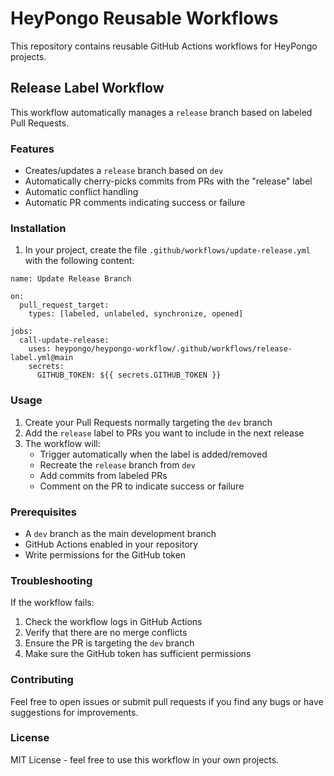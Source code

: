 # HeyPongo Reusable Workflows

This repository contains reusable GitHub Actions workflows for HeyPongo projects.

## Release Label Workflow

This workflow automatically manages a `release` branch based on labeled Pull Requests.

### Features

- Creates/updates a `release` branch based on `dev`
- Automatically cherry-picks commits from PRs with the "release" label
- Automatic conflict handling
- Automatic PR comments indicating success or failure

### Installation

1. In your project, create the file `.github/workflows/update-release.yml` with the following content:

```
name: Update Release Branch

on:
  pull_request_target:
    types: [labeled, unlabeled, synchronize, opened]

jobs:
  call-update-release:
    uses: heypongo/heypongo-workflow/.github/workflows/release-label.yml@main
    secrets:
      GITHUB_TOKEN: ${{ secrets.GITHUB_TOKEN }}
```

### Usage

1. Create your Pull Requests normally targeting the `dev` branch
2. Add the `release` label to PRs you want to include in the next release
3. The workflow will:
   - Trigger automatically when the label is added/removed
   - Recreate the `release` branch from `dev`
   - Add commits from labeled PRs
   - Comment on the PR to indicate success or failure

### Prerequisites

- A `dev` branch as the main development branch
- GitHub Actions enabled in your repository
- Write permissions for the GitHub token

### Troubleshooting

If the workflow fails:
1. Check the workflow logs in GitHub Actions
2. Verify that there are no merge conflicts
3. Ensure the PR is targeting the `dev` branch
4. Make sure the GitHub token has sufficient permissions

### Contributing

Feel free to open issues or submit pull requests if you find any bugs or have suggestions for improvements.

### License

MIT License - feel free to use this workflow in your own projects.